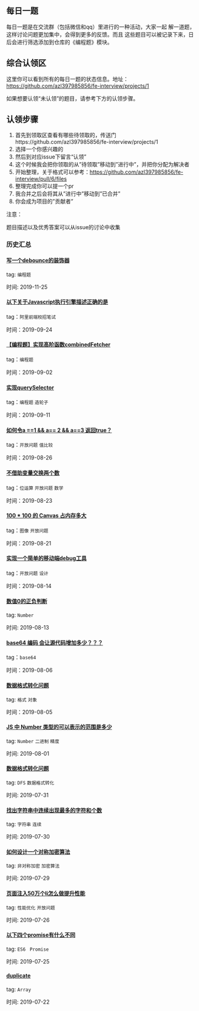 ## 每日一题
每日一题是在交流群（包括微信和qq）里进行的一种活动，大家一起
解一道题，这样讨论问题更加集中，会得到更多的反馈。而且
这些题目可以被记录下来，日后会进行筛选添加到仓库的《编程题》模块。

## 综合认领区
这里你可以看到所有的每日一题的状态信息。地址： https://github.com/azl397985856/fe-interview/projects/1

如果想要认领“未认领”的题目，请参考下方的认领步骤。

## 认领步骤

1. 首先到领取区查看有哪些待领取的，传送门https://github.com/azl397985856/fe-interview/projects/1
2. 选择一个你感兴趣的
3. 然后到对应issue下留言“认领”
4. 这个时候我会把你领取的从”待领取”移动到”进行中”，并把你分配为解决者
5. 开始整理，关于格式可以参考：https://github.com/azl397985856/fe-interview/pull/6/files
6. 整理完成你可以提一个pr
7. 我合并之后会将其从”进行中”移动到”已合并”
8. 你会成为项目的”贡献者”

注意：

题目描述以及优秀答案可以从issue的讨论中收集

### 历史汇总

#### [写一个debounce的装饰器](./2019-11-25.md)

tag: `编程题`

时间: 2019-11-25

#### [以下关于Javascript执行引擎描述正确的是](./2019-09-24.md)

tag：`阿里前端校招笔试`

时间：2019-09-24

#### [【编程题】实现高阶函数combinedFetcher](./2019-09-02.md)

tag：`编程题`

时间：2019-09-02

#### [实现querySelector](./2019-09-11.md)

tag：`编程题` `造轮子`

时间：2019-09-11

#### [如何令a ==1 && a== 2 && a==3 返回true？](./2019-08-26.md)

tag：`开放问题` `值比较`

时间：2019-08-26

#### [不借助变量交换两个数](https://mp.weixin.qq.com/s/ki4Xgy0MJLe91HxxpKBFnQ)

tag：`位运算` `开放问题` `数学`

时间：2019-08-23

#### [100 * 100 的 Canvas 占内存多大](https://mp.weixin.qq.com/s/EGgsMBjGCG8l9JViYxvX3g)

tag：`图像` `开放问题`

时间：2019-08-21

#### [实现一个简单的移动端debug工具](./2019-08-14.md)

tag：`开放问题` `设计`

时间：2019-08-14

#### [数值0的正负判断](./2019-08-13.md)

tag: `Number`

时间: 2019-08-13

#### [base64 编码 会让源代码增加多少？？？](./2019-08-06.md)

tag：`base64`

时间：2019-08-06

#### [数据格式转化问题](./2019-08-05.md)

tag: `格式` `对象`

时间：2019-08-05

#### [JS 中 Number 类型的可以表示的范围是多少](./2019-08-01.md)

tag: `Number` `二进制` `精度`

时间: 2019-08-01

#### [数据格式转化问题](./2019-07-31.md)

tag: `DFS` `数据格式转化`

时间: 2019-07-31

#### [找出字符串中连续出现最多的字符和个数](./2019-07-30.md)

tag: `字符串` `连续`

时间: 2019-07-30

#### [如何设计一个对称加密算法](./2019-07-29.md)

tag: `非对称加密` `加密算法`

时间: 2019-07-29

#### [页面注入50万个li怎么做提升性能](./2019-07-26.md)

tag: `性能优化` `开放问题`

时间: 2019-07-26

#### [以下四个promise有什么不同](./2019-07-25.md)

tag: `ES6 ` `Promise`

时间: 2019-07-25

#### [duplicate](./2019-07-22.md)

tag: `Array`

时间: 2019-07-22




















